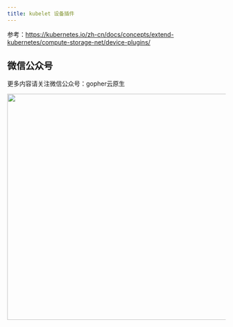 ```yaml
---
title: kubelet 设备插件
---
```


参考：https://kubernetes.io/zh-cn/docs/concepts/extend-kubernetes/compute-storage-net/device-plugins/

## 微信公众号

更多内容请关注微信公众号：gopher云原生

<img src="https://github.com/user-attachments/assets/ea93572c-6c05-4751-bde7-35a58fe083f1" width="520px" />
